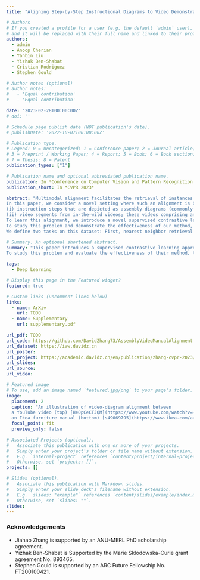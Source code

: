 ```yaml
---
title: "Aligning Step-by-Step Instructional Diagrams to Video Demonstrations"

# Authors
# If you created a profile for a user (e.g. the default `admin` user), write the username (folder name) here
# and it will be replaced with their full name and linked to their profile.
authors:
  - admin
  - Anoop Cherian
  - Yanbin Liu
  - Yizhak Ben-Shabat
  - Cristian Rodriguez
  - Stephen Gould

# Author notes (optional)
# author_notes:
#   - 'Equal contribution'
#   - 'Equal contribution'

date: "2023-02-28T00:00:00Z"
# doi: ''

# Schedule page publish date (NOT publication's date).
# publishDate: '2022-10-07T00:00:00Z'

# Publication type.
# Legend: 0 = Uncategorized; 1 = Conference paper; 2 = Journal article;
# 3 = Preprint / Working Paper; 4 = Report; 5 = Book; 6 = Book section;
# 7 = Thesis; 8 = Patent
publication_types: ["1"]

# Publication name and optional abbreviated publication name.
publication: In *Conference on Computer Vision and Pattern Recognition 2023*
publication_short: In *CVPR 2023*

abstract: "Multimodal alignment facilitates the retrieval of instances from one modality when queried using another.
In this paper, we consider a novel setting where such an alignment is between
(i) instruction steps that are depicted as assembly diagrams (commonly seen in Ikea assembly manuals) and
(ii) video segments from in-the-wild videos; these videos comprising an enactment of the assembly actions in the real world.
To learn this alignment, we introduce a novel supervised contrastive learning method that learns to align videos with the subtle details in the assembly diagrams, guided by a set of novel losses.
To study this problem and demonstrate the effectiveness of our method, we introduce a novel dataset: IAW---for Ikea assembly in the wild---consisting of 183 hours of videos from diverse furniture assembly collections and nearly 8,300 illustrations from their associated instruction manuals and annotated for their ground truth alignments.
We define two tasks on this dataset: First, nearest neighbor retrieval between video segments and illustrations, and, second, alignment of instruction steps and the segments for each video. Extensive experiments on IAW demonstrate superior performances of our approach against alternatives."

# Summary. An optional shortened abstract.
summary: "This paper introduces a supervised contrastive learning approach that learns to align videos with the subtle details of assembly diagrams, guided by a set of novel losses.
To study this problem and evaluate the effectiveness of their method, they introduce a new dataset: IAW—for Ikea assembly in the wild—consisting of 183 hours of videos from diverse furniture assembly collections and nearly 8,300 illustrations from their associated instruction manuals and annotated for their ground truth alignments. They define two tasks on this dataset: First, nearest neighbor retrieval between video segments and illustrations, and, second, alignment of instruction steps and the segments for each video. Extensive experiments on IAW demonstrate superior performance of their approach against alternatives. (Generated by New Bing)."

tags:
  - Deep Learning

# Display this page in the Featured widget?
featured: true

# Custom links (uncomment lines below)
links:
  - name: ArXiv
    url: TODO
  - name: Supplementary
    url: supplementary.pdf

url_pdf: TODO
url_code: https://github.com/DavidZhang73/AssemblyVideoManualAlignment
url_dataset: https://iaw.davidz.cn
url_poster:
url_project: https://academic.davidz.cn/en/publication/zhang-cvpr-2023/
url_slides:
url_source:
url_video:

# Featured image
# To use, add an image named `featured.jpg/png` to your page's folder.
image:
  placement: 2
  caption: "An illustration of video-diagram alignment between
  a YouTube video (top) [He0pCeCTJQM](https://www.youtube.com/watch?v=He0pCeCTJQM) and
  an Ikea furniture manual (bottom) [s49069795](https://www.ikea.com/au/en/p/tarva-bed-frame-pine-luroey-s49069795/)"
  focal_point: fit
  preview_only: false

# Associated Projects (optional).
#   Associate this publication with one or more of your projects.
#   Simply enter your project's folder or file name without extension.
#   E.g. `internal-project` references `content/project/internal-project/index.md`.
#   Otherwise, set `projects: []`.
projects: []

# Slides (optional).
#   Associate this publication with Markdown slides.
#   Simply enter your slide deck's filename without extension.
#   E.g. `slides: "example"` references `content/slides/example/index.md`.
#   Otherwise, set `slides: ""`.
slides:
---
```

<link rel="stylesheet" href="static/main.css">
<script>
const targetElement = document.querySelector('.article-header')
const mainElement = document.createElement("main")
fetch('static/main.html')
  .then(response => response.text()).then(data => {
    mainElement.innerHTML = data
    targetElement.parentNode.insertBefore(mainElement, targetElement.nextSibling)
})
</script>

### Acknowledgements

- Jiahao Zhang is supported by an ANU-MERL PhD scholarship agreement.
- Yizhak Ben-Shabat is Supported by the Marie Sklodowska-Curie grant agreement No. 893465.
- Stephen Gould is supported by an ARC Future Fellowship No. FT200100421.
